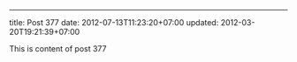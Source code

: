 ---
title: Post 377
date: 2012-07-13T11:23:20+07:00
updated: 2012-03-20T19:21:39+07:00

This is content of post 377